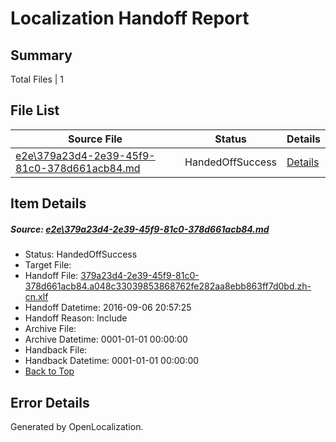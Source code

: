 # <a name='report-top'></a> Localization Handoff Report

## Summary
 Total Files | 1

## File List
 Source File | Status | Details 
 ----------- | ------ | ------- 
 [e2e\379a23d4-2e39-45f9-81c0-378d661acb84.md](https://github.com/OpenLocalizationTestOrg/ol-test0/blob/209de4905d6a7e25cc234dded9f2e9cef641b299/e2e/379a23d4-2e39-45f9-81c0-378d661acb84.md) | HandedOffSuccess | [Details](#6f572f46fb60c59e3854f2f1d2be9405897e44101)

## Item Details
##### <a name='6f572f46fb60c59e3854f2f1d2be9405897e44101'></a> Source: [e2e\379a23d4-2e39-45f9-81c0-378d661acb84.md](https://github.com/OpenLocalizationTestOrg/ol-test0/blob/209de4905d6a7e25cc234dded9f2e9cef641b299/e2e/379a23d4-2e39-45f9-81c0-378d661acb84.md)
* Status: HandedOffSuccess
* Target File: 
* Handoff File: [379a23d4-2e39-45f9-81c0-378d661acb84.a048c33039853868762fe282aa8ebb863ff7d0bd.zh-cn.xlf](https://github.com/OpenLocalizationTestOrg/ol-test0-handoff/blob/c949efdf3b51c0049f49bc0514030054cee7d8f0/ol-handoff/OpenLocalizationTestOrg/ol-test0-zhcn/ci/ht/379a23d4-2e39-45f9-81c0-378d661acb84.a048c33039853868762fe282aa8ebb863ff7d0bd.zh-cn.xlf)
* Handoff Datetime: 2016-09-06 20:57:25
* Handoff Reason: Include
* Archive File: 
* Archive Datetime: 0001-01-01 00:00:00
* Handback File: 
* Handback Datetime: 0001-01-01 00:00:00
* [Back to Top](#report-top)


## Error Details

Generated by OpenLocalization.
